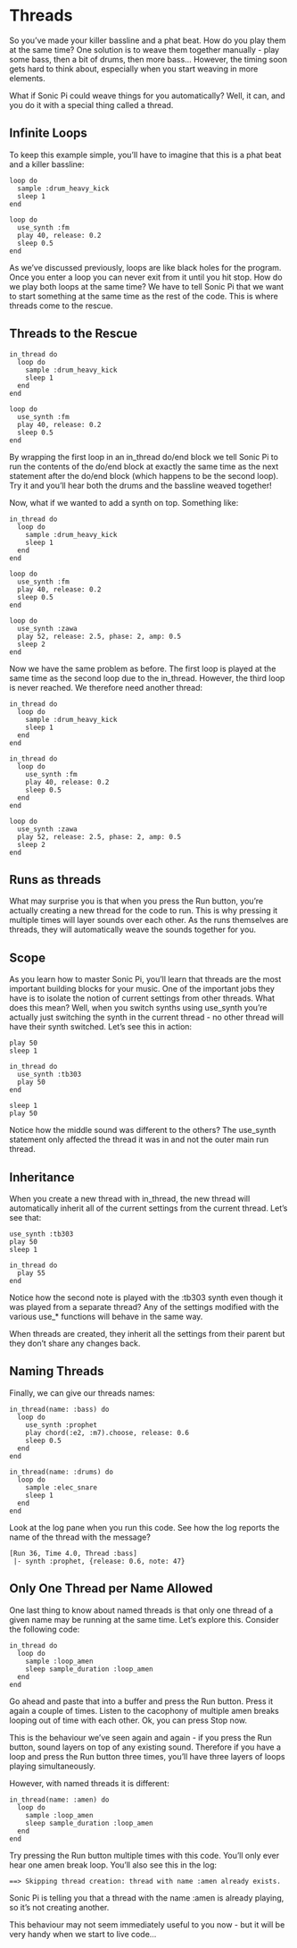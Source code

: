# Threads 

So you’ve made your killer bassline and a phat beat. How do you play them at the same time? One solution is to weave them together manually - play some bass, then a bit of drums, then more bass… However, the timing soon gets hard to think about, especially when you start weaving in more elements. 

What if Sonic Pi could weave things for you automatically? Well, it can, and you do it with a special thing called a thread. 

## Infinite Loops

To keep this example simple, you’ll have to imagine that this is a phat beat and a killer bassline: 

```
loop do
  sample :drum_heavy_kick
  sleep 1
end

loop do
  use_synth :fm
  play 40, release: 0.2
  sleep 0.5
end
```
 
As we’ve discussed previously, loops are like black holes for the program. Once you enter a loop you can never exit from it until you hit stop. How do we play both loops at the same time? We have to tell Sonic Pi that we want to start something at the same time as the rest of the code. This is where threads come to the rescue. 

## Threads to the Rescue 

```
in_thread do
  loop do
    sample :drum_heavy_kick
    sleep 1
  end
end

loop do
  use_synth :fm
  play 40, release: 0.2
  sleep 0.5
end
```
 
By wrapping the first loop in an in_thread do/end block we tell Sonic Pi to run the contents of the do/end block at exactly the same time as the next statement after the do/end block (which happens to be the second loop). Try it and you’ll hear both the drums and the bassline weaved together! 

Now, what if we wanted to add a synth on top. Something like: 

```
in_thread do
  loop do
    sample :drum_heavy_kick
    sleep 1
  end
end

loop do
  use_synth :fm
  play 40, release: 0.2
  sleep 0.5
end

loop do
  use_synth :zawa
  play 52, release: 2.5, phase: 2, amp: 0.5
  sleep 2
end
```
 
Now we have the same problem as before. The first loop is played at the same time as the second loop due to the in_thread. However, the third loop is never reached. We therefore need another thread: 

```
in_thread do
  loop do
    sample :drum_heavy_kick
    sleep 1
  end
end

in_thread do
  loop do
    use_synth :fm
    play 40, release: 0.2
    sleep 0.5
  end
end

loop do
  use_synth :zawa
  play 52, release: 2.5, phase: 2, amp: 0.5
  sleep 2
end
```
 
## Runs as threads 

What may surprise you is that when you press the Run button, you’re actually creating a new thread for the code to run. This is why pressing it multiple times will layer sounds over each other. As the runs themselves are threads, they will automatically weave the sounds together for you. 

## Scope 

As you learn how to master Sonic Pi, you’ll learn that threads are the most important building blocks for your music. One of the important jobs they have is to isolate the notion of current settings from other threads. What does this mean? Well, when you switch synths using use_synth you’re actually just switching the synth in the current thread - no other thread will have their synth switched. Let’s see this in action: 

```
play 50
sleep 1

in_thread do
  use_synth :tb303
  play 50
end

sleep 1
play 50
```
 
Notice how the middle sound was different to the others? The use_synth statement only affected the thread it was in and not the outer main run thread. 

## Inheritance 

When you create a new thread with in_thread, the new thread will automatically inherit all of the current settings from the current thread. Let’s see that: 

```
use_synth :tb303
play 50
sleep 1

in_thread do
  play 55
end
```
 
Notice how the second note is played with the :tb303 synth even though it was played from a separate thread? Any of the settings modified with the various use_* functions will behave in the same way. 

When threads are created, they inherit all the settings from their parent but they don’t share any changes back. 

## Naming Threads 

Finally, we can give our threads names: 

```
in_thread(name: :bass) do
  loop do
    use_synth :prophet
    play chord(:e2, :m7).choose, release: 0.6
    sleep 0.5
  end
end

in_thread(name: :drums) do
  loop do
    sample :elec_snare
    sleep 1
  end
end
```
 
Look at the log pane when you run this code. See how the log reports the name of the thread with the message? 

```
[Run 36, Time 4.0, Thread :bass]
 |- synth :prophet, {release: 0.6, note: 47} 
```

## Only One Thread per Name Allowed 

One last thing to know about named threads is that only one thread of a given name may be running at the same time. Let’s explore this. Consider the following code: 

```
in_thread do
  loop do
    sample :loop_amen
    sleep sample_duration :loop_amen
  end
end 
```

Go ahead and paste that into a buffer and press the Run button. Press it again a couple of times. Listen to the cacophony of multiple amen breaks looping out of time with each other. Ok, you can press Stop now. 

This is the behaviour we’ve seen again and again - if you press the Run button, sound layers on top of any existing sound. Therefore if you have a loop and press the Run button three times, you’ll have three layers of loops playing simultaneously. 

However, with named threads it is different: 

```
in_thread(name: :amen) do
  loop do
    sample :loop_amen
    sleep sample_duration :loop_amen
  end
end
```

Try pressing the Run button multiple times with this code. You’ll only ever hear one amen break loop. You’ll also see this in the log: 

```
==> Skipping thread creation: thread with name :amen already exists. 
```

Sonic Pi is telling you that a thread with the name :amen is already playing, so it’s not creating another. 

This behaviour may not seem immediately useful to you now - but it will be very handy when we start to live code…
